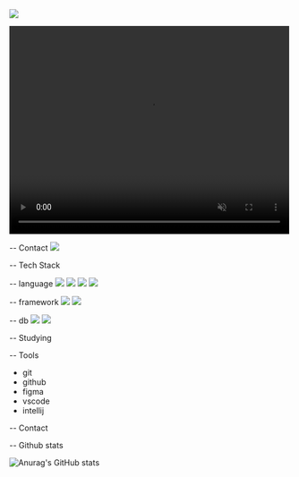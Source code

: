 



<img src="![깃헙헤더](https://github.com/user-attachments/assets/1fb22258-1d14-48c5-908b-f8cc01619298)"/>



<video class="mp4conv" autoplay="" autobuffer="" loop="" muted="" playsinline="" width="500" height="372"><source src="https://3.gall-img.com/tdgall/files/attach/images/82/158/176/185/827ffeb6a865d10035af85c09f9eb068.gif.mp4" type="video/mp4"></video>



-- Contact 
<img src="https://img.shields.io/badge/Gmail-D14836?style=for-the-badge&logo=gmail&logoColor=white"/>



-- Tech Stack 


-- language 
<img src="https://img.shields.io/badge/jQuery-0769AD?style=for-the-badge&logo=jquery&logoColor=white"/>
<img src="https://img.shields.io/badge/Java-ED8B00?style=for-the-badge&logo=openjdk&logoColor=white"/>
<img src="https://img.shields.io/badge/JavaScript-F7DF1E?style=for-the-badge&logo=JavaScript&logoColor=white"/>
<img src="https://img.shields.io/badge/TypeScript-007ACC?style=for-the-badge&logo=typescript&logoColor=white"/>

-- framework
<img src="https://img.shields.io/badge/Vue.js-35495E?style=for-the-badge&logo=vue.js&logoColor=4FC08D"/>
<img src="https://img.shields.io/badge/Spring-6DB33F?style=for-the-badge&logo=spring&logoColor=white"/>


-- db 
<img src="https://img.shields.io/badge/MySQL-00000F?style=for-the-badge&logo=mysql&logoColor=white"/>
<img src="https://img.shields.io/badge/Oracle-F80000?style=for-the-badge&logo=oracle&logoColor=black"/>



-- Studying 



-- Tools 
- git
- github
- figma
- vscode
- intellij


-- Contact 




-- Github stats 

![Anurag's GitHub stats](https://github-readme-stats.vercel.app/api?username=boseoPark&show_icons=true&theme=omni)
